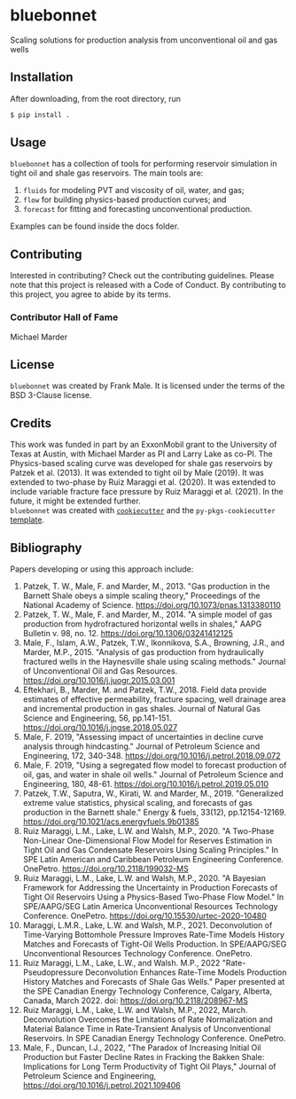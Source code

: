 # bluebonnet

Scaling solutions for production analysis from unconventional oil and gas wells

## Installation

After downloading, from the root directory, run

```bash
$ pip install .
```

## Usage

`bluebonnet` has a collection of tools for performing reservoir simulation in
tight oil and shale gas reservoirs. The main tools are:

1. `fluids` for modeling PVT and viscosity of oil, water, and gas;
2. `flow` for building physics-based production curves; and
3. `forecast` for fitting and forecasting unconventional production.

Examples can be found inside the docs folder.

## Contributing

Interested in contributing? Check out the contributing guidelines. Please note
that this project is released with a Code of Conduct. By contributing to this
project, you agree to abide by its terms.

### Contributor Hall of Fame

Michael Marder

## License

`bluebonnet` was created by Frank Male. It is licensed under the terms of the
BSD 3-Clause license.

## Credits

This work was funded in part by an ExxonMobil grant to the University of Texas
at Austin, with Michael Marder as PI and Larry Lake as co-PI. The Physics-based
scaling curve was developed for shale gas reservoirs by Patzek et al. (2013). It
was extended to tight oil by Male (2019). It was extended to two-phase by Ruiz
Maraggi et al. (2020). It was extended to include variable fracture face
pressure by Ruiz Maraggi et al. (2021). In the future, it might be extended
further.  
`bluebonnet` was created with
[`cookiecutter`](https://cookiecutter.readthedocs.io/en/latest/) and the
`py-pkgs-cookiecutter`
[template](https://github.com/py-pkgs/py-pkgs-cookiecutter).

## Bibliography

Papers developing or using this approach include:

1. Patzek, T. W., Male, F. and Marder, M., 2013. "Gas production in the Barnett
   Shale obeys a simple scaling theory," Proceedings of the National Academy of
   Science. https://doi.org/10.1073/pnas.1313380110
1. Patzek, T. W., Male, F. and Marder, M., 2014. "A simple model of gas
   production from hydrofractured horizontal wells in shales," AAPG Bulletin v.
   98, no. 12. https://doi.org/10.1306/03241412125
1. Male, F., Islam, A.W., Patzek, T.W., Ikonnikova, S.A., Browning, J.R., and
   Marder, M.P., 2015. "Analysis of gas production from hydraulically fractured
   wells in the Haynesville shale using scaling methods." Journal of
   Unconventional Oil and Gas Resources.
   https://doi.org/10.1016/j.juogr.2015.03.001
1. Eftekhari, B., Marder, M. and Patzek, T.W., 2018. Field data provide
   estimates of effective permeability, fracture spacing, well drainage area and
   incremental production in gas shales. Journal of Natural Gas Science and
   Engineering, 56, pp.141-151. https://doi.org/10.1016/j.jngse.2018.05.027
1. Male, F. 2019, "Assessing impact of uncertainties in decline curve analysis
   through hindcasting." Journal of Petroleum Science and Engineering, 172,
   340-348. https://doi.org/10.1016/j.petrol.2018.09.072
1. Male, F. 2019, "Using a segregated flow model to forecast production of oil,
   gas, and water in shale oil wells." Journal of Petroleum Science and
   Engineering, 180, 48-61. https://doi.org/10.1016/j.petrol.2019.05.010
1. Patzek, T.W., Saputra, W., Kirati, W. and Marder, M., 2019. "Generalized
   extreme value statistics, physical scaling, and forecasts of gas production
   in the Barnett shale." Energy & fuels, 33(12), pp.12154-12169.
   https://doi.org/10.1021/acs.energyfuels.9b01385
1. Ruiz Maraggi, L.M., Lake, L.W. and Walsh, M.P., 2020. "A Two-Phase Non-Linear
   One-Dimensional Flow Model for Reserves Estimation in Tight Oil and Gas
   Condensate Reservoirs Using Scaling Principles." In SPE Latin American and
   Caribbean Petroleum Engineering Conference. OnePetro.
   https://doi.org/10.2118/199032-MS
1. Ruiz Maraggi, L.M., Lake, L.W. and Walsh, M.P., 2020. "A Bayesian Framework
   for Addressing the Uncertainty in Production Forecasts of Tight Oil
   Reservoirs Using a Physics-Based Two-Phase Flow Model." In SPE/AAPG/SEG Latin
   America Unconventional Resources Technology Conference. OnePetro.
   https://doi.org/10.15530/urtec-2020-10480
1. Maraggi, L.M.R., Lake, L.W. and Walsh, M.P., 2021. Deconvolution of
   Time-Varying Bottomhole Pressure Improves Rate-Time Models History Matches
   and Forecasts of Tight-Oil Wells Production. In SPE/AAPG/SEG Unconventional
   Resources Technology Conference. OnePetro.
1. Ruiz Maraggi, L.M., Lake, L.W., and Walsh. M.P., 2022 "Rate-Pseudopressure
   Deconvolution Enhances Rate-Time Models Production History Matches and
   Forecasts of Shale Gas Wells." Paper presented at the SPE Canadian Energy
   Technology Conference, Calgary, Alberta, Canada, March 2022. doi:
   https://doi.org/10.2118/208967-MS
1. Ruiz Maraggi, L.M., Lake, L.W. and Walsh, M.P., 2022, March. Deconvolution
   Overcomes the Limitations of Rate Normalization and Material Balance Time in
   Rate-Transient Analysis of Unconventional Reservoirs. In SPE Canadian Energy
   Technology Conference. OnePetro.
1. Male, F., Duncan, I.J., 2022, "The Paradox of Increasing Initial Oil
   Production but Faster Decline Rates in Fracking the Bakken Shale:
   Implications for Long Term Productivity of Tight Oil Plays," Journal of
   Petroleum Science and Engineering,
   https://doi.org/10.1016/j.petrol.2021.109406

